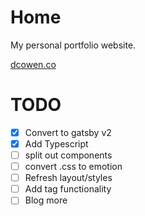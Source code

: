 # Home

My personal portfolio website.

[dcowen.co](https://dcowen.co)

# TODO

-   [x] Convert to gatsby v2
-   [x] Add Typescript
-   [ ] split out components
-   [ ] convert .css to emotion
-   [ ] Refresh layout/styles
-   [ ] Add tag functionality
-   [ ] Blog more
